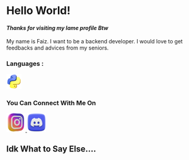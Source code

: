 # Hello World!
#### *Thanks for visiting my lame profile Btw*
My name is Faiz.
I want to be a backend developer.
I would love to get feedbacks and advices from my seniors.

### Languages :
<img src="https://github.com/Faiz-Khan-01/Faiz-Khan-01/blob/cee6ac852255cce38808a9446136262b24c702b9/3d-python-programming-language-logo-free-png.webp" width="40">

### You Can Connect With Me On 
<a href="https://www.instagram.com/dead.zeng/">
  <img src="https://github.com/Faiz-Khan-01/Faiz-Khan-01/blob/cee6ac852255cce38808a9446136262b24c702b9/3d-render-instagram-logo-icon-isolated-on-transparent-background-free-png.png" width="50">
</a>
<a href="https://discord.gg/nkktt4Vb">
  <img src="https://github.com/Faiz-Khan-01/Faiz-Khan-01/blob/cee6ac852255cce38808a9446136262b24c702b9/free-discord-3d-icon-download-in-png-blend-fbx-gltf-file-formats--twitter-logo-social-media-pack-logos-icons-7516828.png" width="50">
</a>

## Idk What to Say Else....
